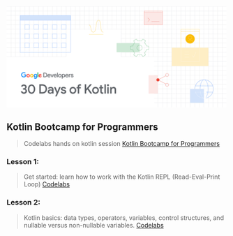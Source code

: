 ![#30DaysOfKotlin](Kotlin.png)

## Kotlin Bootcamp for Programmers
> Codelabs hands on kotlin session [Kotlin Bootcamp for Programmers](https://developer.android.com/courses/kotlin-bootcamp/overview)

### Lesson 1: 
> Get started: learn how to work with the Kotlin REPL (Read-Eval-Print Loop) [Codelabs](https://codelabs.developers.google.com/codelabs/kotlin-bootcamp-introduction/#0)

### Lesson 2:
> Kotlin basics: data types, operators, variables, control structures, and nullable versus non-nullable variables. [Codelabs](https://codelabs.developers.google.com/codelabs/kotlin-bootcamp-basics/#0)